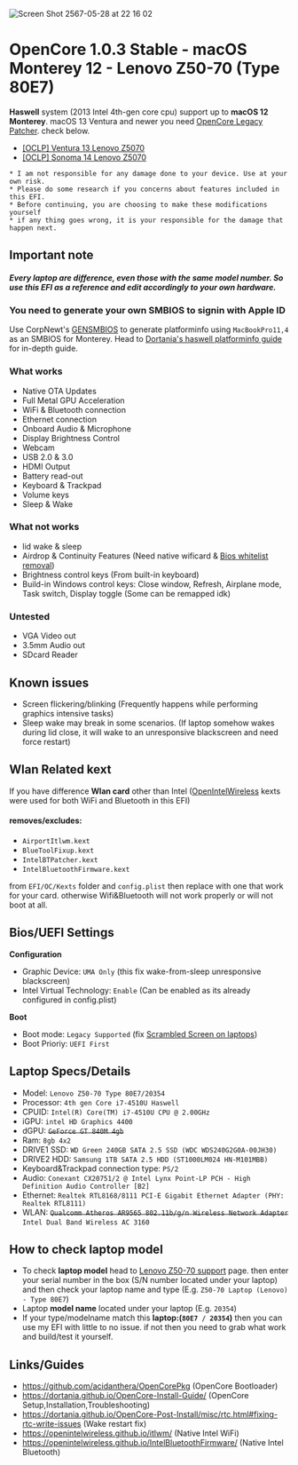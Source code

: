 ![Screen Shot 2567-05-28 at 22 16 02](https://github.com/JuicerV3/Opencore-Monterey-Z50-70/assets/156657646/ec3ab25c-1342-410f-b5d7-33fb29c11272)

# OpenCore 1.0.3 Stable - macOS Monterey 12 - Lenovo Z50-70 (Type 80E7)

**Haswell** system (2013 Intel 4th-gen core cpu) support up to **macOS 12 Monterey**.
macOS 13 Ventura and newer you need [OpenCore Legacy Patcher](https://dortania.github.io/OpenCore-Legacy-Patcher/). check below.
* [[OCLP] Ventura 13 Lenovo Z5070](./README_VT.md)
* [[OCLP] Sonoma 14 Lenovo Z5070](./README_SN.md)

```
* I am not responsible for any damage done to your device. Use at your own risk.
* Please do some research if you concerns about features included in this EFI.
* Before continuing, you are choosing to make these modifications yourself
* if any thing goes wrong, it is your responsible for the damage that happen next.
```

## Important note

#### ***Every laptop are difference, even those with the same model number. So use this EFI as a reference and edit accordingly to your own hardware.***

### You need to generate your own SMBIOS to signin with Apple ID
Use CorpNewt's [GENSMBIOS](https://github.com/corpnewt/GenSMBIOS) to generate platforminfo using `MacBookPro11,4` as an SMBIOS for Monterey. Head to [Dortania's haswell platforminfo guide](https://dortania.github.io/OpenCore-Install-Guide/config-laptop.plist/haswell.html#platforminfo) for in-depth guide.

### What works
* Native OTA Updates
* Full Metal GPU Acceleration
* WiFi & Bluetooth connection
* Ethernet connection
* Onboard Audio & Microphone
* Display Brightness Control
* Webcam
* USB 2.0 & 3.0
* HDMI Output
* Battery read-out
* Keyboard & Trackpad
* Volume keys
* Sleep & Wake

### What not works
* lid wake & sleep
* Airdrop & Continuity Features (Need native wificard & [Bios whitelist removal](https://www.tonymacx86.com/threads/guide-lenovo-g50-70-and-z50-70-bios-whitelist-removal.187340/))
* Brightness control keys (From built-in keyboard)
* Build-in Windows control keys: Close window, Refresh, Airplane mode, Task switch, Display toggle (Some can be remapped idk)

### Untested
* VGA Video out
* 3.5mm Audio out
* SDcard Reader

## Known issues
* Screen flickering/blinking (Frequently happens while performing graphics intensive tasks)
* Sleep wake may break in some scenarios. (If laptop somehow wakes during lid close, it will wake to an unresponsive blackscreen and need force restart)

## Wlan Related kext
If you have difference **Wlan card** other than Intel ([OpenIntelWireless](https://openintelwireless.github.io/) kexts were used for both WiFi and Bluetooth in this EFI)
#### **removes/excludes:**
* `AirportItlwm.kext`
* `BlueToolFixup.kext`
* `IntelBTPatcher.kext`
* `IntelBluetoothFirmware.kext`

from `EFI/OC/Kexts` folder and `config.plist` then replace with one that work for your card. otherwise Wifi&Bluetooth will not work properly or will not boot at all.

## Bios/UEFI Settings
**Configuration**
* Graphic Device: `UMA Only` (this fix wake-from-sleep unresponsive blackscreen)
* Intel Virtual Technology: `Enable` (Can be enabled as its already configured in config.plist)

**Boot**
* Boot mode: `Legacy Supported` (fix [Scrambled Screen on laptops](https://dortania.github.io/OpenCore-Install-Guide/troubleshooting/extended/kernel-issues.html#scrambled-screen-on-laptops))
* Boot Prioriy: `UEFI First`

## Laptop Specs/Details
* Model: `Lenovo Z50-70 Type 80E7/20354`
* Processor: `4th gen Core i7-4510U Haswell`
* CPUID: `Intel(R) Core(TM) i7-4510U CPU @ 2.00GHz`
* iGPU: `intel HD Graphics 4400`
* dGPU: ~~`GeForce GT 840M 4gb`~~
* Ram: `8gb 4x2`
* DRIVE1 SSD: `WD Green 240GB SATA 2.5 SSD (WDC WDS240G2G0A-00JH30)`
* DRIVE2 HDD: `Samsung 1TB SATA 2.5 HDD (ST1000LM024 HN-M101MBB)`
* Keyboard&Trackpad connection type: `PS/2`
* Audio: `Conexant CX20751/2 @ Intel Lynx Point-LP PCH - High Definition Audio Controller [B2]`
* Ethernet: `Realtek RTL8168/8111 PCI-E Gigabit Ethernet Adapter (PHY: Realtek RTL8111)`
* WLAN: ~~`Qualcomm Atheros AR9565 802.11b/g/n Wireless Network Adapter`~~ `Intel Dual Band Wireless AC 3160`

## How to check laptop model
* To check **laptop model** head to [Lenovo Z50-70 support](https://pcsupport.lenovo.com/us/en/products/laptops-and-netbooks/lenovo-z-series-laptops/lenovo-z50-70) page. then enter your serial number in the box (S/N number located under your laptop) and then check your laptop name and type (E.g. `Z50-70 Laptop (Lenovo) - Type 80E7`)
* Laptop **model name** located under your laptop (E.g. `20354`)
* If your type/modelname match this **laptop:(`80E7 / 20354`)** then you can use my EFI with little to no issue. if not then you need to grab what work and build/test it yourself.

## Links/Guides
* https://github.com/acidanthera/OpenCorePkg (OpenCore Bootloader)
* https://dortania.github.io/OpenCore-Install-Guide/ (OpenCore Setup,Installation,Troubleshooting)
* https://dortania.github.io/OpenCore-Post-Install/misc/rtc.html#fixing-rtc-write-issues (Wake restart fix)
* https://openintelwireless.github.io/itlwm/ (Native Intel WiFi)
* https://openintelwireless.github.io/IntelBluetoothFirmware/ (Native Intel Bluetooth)
